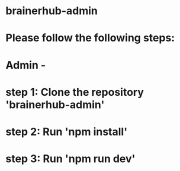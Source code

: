 # brainerhub-admin



# Please follow the following steps:

# Admin - 

# step 1: Clone the repository 'brainerhub-admin'
# step 2: Run 'npm install'
# step 3: Run 'npm run dev'